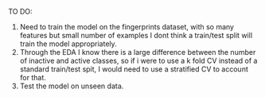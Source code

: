 TO DO: 

1. Need to train the model on the fingerprints dataset, with so many features but small number of examples I dont think a train/test split will train the model appropriately.
2. Through the EDA I know there is a large difference between the number of inactive and active classes, so if i were to use a k fold CV instead of a standard train/test spit, I would need to use a stratified CV to account for that.
3. Test the model on unseen data.

